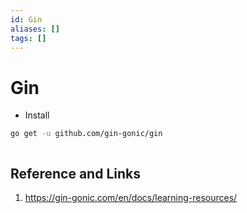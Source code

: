 ```yaml
---
id: Gin
aliases: []
tags: []
---
```

# Gin
- Install 
```bash
go get -u github.com/gin-gonic/gin
```

```go

```
## Reference and Links
1. https://gin-gonic.com/en/docs/learning-resources/
